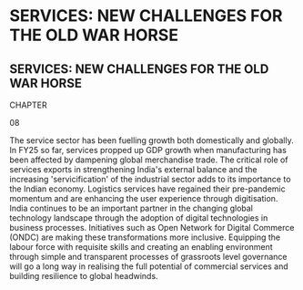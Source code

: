 # SERVICES: NEW CHALLENGES FOR THE OLD WAR HORSE

## SERVICES: NEW CHALLENGES FOR THE OLD WAR HORSE

CHAPTER

<!-- image -->

08

The  service  sector  has  been  fuelling  growth  both  domestically  and  globally. In  FY25  so  far,  services  propped  up  GDP  growth  when  manufacturing  has been  affected  by  dampening  global  merchandise  trade.  The  critical  role  of services exports in strengthening India's external balance and the increasing 'servicification'  of  the  industrial  sector  adds  to  its  importance  to  the  Indian economy. Logistics services have regained their pre-pandemic momentum and are enhancing the user experience through digitisation. India continues to be an important partner in the changing global technology landscape through the adoption of digital technologies in business processes. Initiatives such as Open Network  for  Digital  Commerce  (ONDC)  are  making  these  transformations more inclusive. Equipping the labour force with requisite skills and creating an enabling environment through simple and transparent processes of grassroots level governance will go a long way in realising the full potential of commercial services and building resilience to global headwinds.